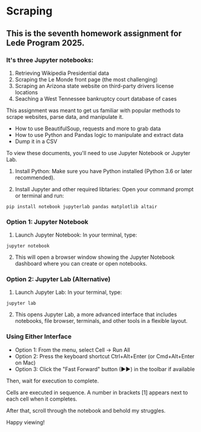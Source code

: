 # Scraping

## This is the seventh homework assignment for Lede Program 2025.

### It's three Jupyter notebooks: 

1. Retrieving Wikipedia Presidential data
2. Scraping the Le Monde front page (the most challenging)
3. Scraping an Arizona state website on third-party drivers license locations
4. Seaching a West Tennessee bankruptcy court database of cases

This assignment was meant to get us familiar with popular methods to scrape websites, parse data, and manipulate it.

- How to use BeautifulSoup, requests and more to grab data
- How to use Python and Pandas logic to manipulate and extract data
- Dump it in a CSV

To view these documents, you'll need to use Jupyter Notebook or Jupyter Lab.

1. Install Python: Make sure you have Python installed (Python 3.6 or later recommended).

2. Install Jupyter and other required libtaries: Open your command prompt or terminal and run:

`pip install notebook jupyterlab pandas matplotlib altair`


### Option 1: Jupyter Notebook

1. Launch Jupyter Notebook: In your terminal, type:

`jupyter notebook`

2. This will open a browser window showing the Jupyter Notebook dashboard where you can create or open notebooks.

### Option 2: Jupyter Lab (Alternative)

1. Launch Jupyter Lab: In your terminal, type:

`jupyter lab`

2. This opens Jupyter Lab, a more advanced interface that includes notebooks, file browser, terminals, and other tools in a flexible layout.

### Using Either Interface

- Option 1: From the menu, select Cell → Run All
- Option 2: Press the keyboard shortcut Ctrl+Alt+Enter (or Cmd+Alt+Enter on Mac)
- Option 3: Click the "Fast Forward" button (▶▶) in the toolbar if available

Then, wait for execution to complete.

Cells are executed in sequence. A number in brackets [1] appears next to each cell when it completes.

After that, scroll through the notebook and behold my struggles.

Happy viewing!
